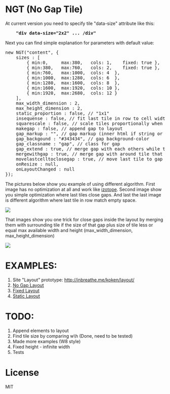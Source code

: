 NGT (No Gap Tile)
=========

At current version you need to specify tile "data-size" attribute like this:  
<pre>
	<b>"div data-size="2x2" ... /div"</b>
</pre>

Next you can find simple explanation for parameters with default value:

<pre>
new NGT("content", {
	sizes : [
		{ min:0,     max:380,   cols: 1,    fixed: true },
		{ min:380,   max:760,   cols: 2,    fixed: true },
		{ min:760,   max:1000,  cols: 4  },
		{ min:1000,  max:1280,  cols: 6  },
		{ min:1280,  max:1600,  cols: 8  },
		{ min:1600,  max:1920,  cols: 10 },
		{ min:1920,  max:2680,  cols: 12 }
	],
	max_width_dimension : 2,
	max_height_dimension : 2,
	static_proportion : false, // "1x1"
	insequense : false, // fit last tile in row to cell width 
	squarescale : false, // scale tiles proportionally when resize
	makegap	: false, // append gap to layout
	gap_markup : "", // gap markup (inner html if string or module if element)
	gap_backgound : "#343434", // gap background-color
	gap_classname : "gap", // class for gap
	gap_extend : true, // merge gap with each others while they less then considition (max_width_dimension and max_height_dimension)
	mergewithgap : true, // merge gap with around tile that match gap size and condition (max_width_dimension and max_height_dimension)
	movelastcelltoclosegap : true, // move last tile to gap if mergewithgap do not solve them
	onResize : null,
	onLayoutChanged : null
});
</pre>

The pictures below show you example of using different algorithm. First image has no optimization at all and work like <a href="http://isotope.metafizzy.co/" target="_blank">izotope</a>. Second image show you simple optimization where last tiles close gaps. And last the last image is different algorithm where last tile in row match empty space.

<img src="https://raw.github.com/DQvsRA/nogaptile/master/examples/images/nogaptiles_algorithm_1.jpg">

That images show you one trick for close gaps inside the layout by merging them with surrounding tile if the size of that gap plus size of tile less or equal max available width and height (max_width_dimension, max_height_dimension)

<img src="https://raw.github.com/DQvsRA/nogaptile/master/examples/images/nogaptiles_algorithm_2.jpg">


EXAMPLES: 
=========
1. Site "Layout" prototype: <a href="http://inbreathe.me/koken/layout/">http://inbreathe.me/koken/layout/</a>
2. <a href="http://dqvsra.github.io/nogaptile/examples/nogaptiles/index.html">No Gap Layout</a>
3. <a href="http://dqvsra.github.io/nogaptile/examples/fixed/index.html">Fixed Layout</a>
4. <a href="http://dqvsra.github.io/nogaptile/examples/staticproportion/index.html">Static Layout</a>


TODO:
=========

1. Append elements to layout
2. Find tile size by comparing w\h (Done, need to be tested)
3. Made more examples (W8 style)
4. Fixed height - infinite width
5. Tests


License
=========

MIT
